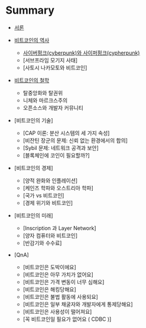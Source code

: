 # Summary

- [서론](introduction.md)

- [비트코인의 역사](1_bitcoin_history.md)
    - [사이버펑크(cyberpunk)와 사이퍼펑크(cypherpunk)](1_1_cyperfunc.md)
    - [서브프라임 모기지 사태]
    - [사토시 나카모토와 비트코인]

- [비트코인의 철학]()
    - 탈중앙화와 탈권위
    - 니체와 마르크스주의
    - 오픈소스와 개발자 커뮤니티

- [비트코인의 기술]
    - [CAP 이론: 분산 시스템의 세 가지 속성]
    - [비잔틴 장군의 문제: 신뢰 없는 환경에서의 합의]
    - [Sybil 문제: 네트워크 공격과 보안]
    - [블록체인에 코인이 필요할까?]

- [비트코인의 경제]
    - [양적 완화와 인플레이션]
    - [케인즈 학파와 오스트리아 학파]
    - [국가 vs 비트코인]
    - [경제 위기와 비트코인]

- [비트코인의 미래]
    - [Inscription 과 Layer Network]
    - [양자 컴퓨터와 비트코인]
    - [반감기와 수수료]

- [QnA]
    - [비트코인은 도박이에요]
    - [비트코인은 아무 가치가 없어요]
    - [비트코인은 가격 변동이 너무 심해요]
    - [비트코인은 해킹당해요]
    - [비트코인은 불법 활동에 사용되요]
    - [비트코인은 일부 채굴자와 개발자에게 통제당해요]
    - [비트코인은 사용성이 떨어져요]
    - [꼭 비트코인일 필요가 없어요 ( CDBC )]
